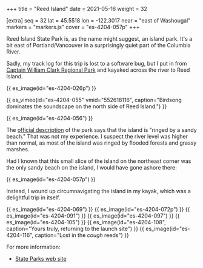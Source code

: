 +++
title = "Reed Island"
date = 2021-05-16
weight = 32

[extra]
seq = 32
lat = 45.5518
lon = -122.3017
near = "east of Washougal"
markers = "markers.js"
cover = "es-4204-057p"
+++

Reed Island State Park is, as the name might suggest, an island park. It's a bit east of Portland/Vancouver in a surprisingly quiet part of the Columbia River.

<!-- more -->

Sadly, my track log for this trip is lost to a software bug, but I put in from [Captain William Clark Regional Park](https://clark.wa.gov/public-works/captain-william-clark-regional-park-cottonwood-beach) and kayaked across the river to Reed Island.

{{ es_image(id="es-4204-026p") }}

{{ es_vimeo(id="es-4204-055" vmid="552618116", caption="Birdsong dominates the soundscape on the north side of Reed Island.") }}

{{ es_image(id="es-4204-056") }}

The [official description](https://parks.state.wa.us/572/Reed-Island) of the park says that the island is "ringed by a sandy beach." That was not my experience. I suspect the river level was higher than normal, as most of the island was ringed by flooded forests and grassy marshes.

Had I known that this small slice of the island on the northeast corner was the only sandy beach on the island, I would have gone ashore there:

{{ es_image(id="es-4204-057p") }}

Instead, I wound up circumnavigating the island in my kayak, which was a delightful trip in itself.

{{ es_image(id="es-4204-069") }}
{{ es_image(id="es-4204-072p") }}
{{ es_image(id="es-4204-091") }}
{{ es_image(id="es-4204-097") }}
{{ es_image(id="es-4204-105") }}
{{ es_image(id="es-4204-108", caption="Yours truly, returning to the launch site") }}
{{ es_image(id="es-4204-116", caption="Lost in the *cough* reeds") }}

For more information:

* [State Parks web site](https://parks.state.wa.us/572/Reed-Island)
